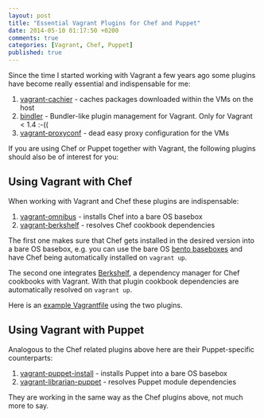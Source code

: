 ```yaml
---
layout: post
title: "Essential Vagrant Plugins for Chef and Puppet"
date: 2014-05-10 01:17:50 +0200
comments: true
categories: [Vagrant, Chef, Puppet]
published: true
---
```


Since the time I started working with Vagrant a few years ago some plugins have become really essential and indispensable for me:

1. [vagrant-cachier](https://github.com/fgrehm/vagrant-cachier) - caches packages downloaded within the VMs on the host
2. [bindler](https://github.com/fgrehm/bindler) - Bundler-like plugin management for Vagrant. Only for Vagrant < 1.4 :-((
3. [vagrant-proxyconf](https://tmatilai.github.io/vagrant-proxyconf/) - dead easy proxy configuration for the VMs

If you are using Chef or Puppet together with Vagrant, the following plugins should also be of interest for you:

<!-- more -->

## Using Vagrant with Chef

When working with Vagrant and Chef these plugins are indispensable:

1. [vagrant-omnibus](https://github.com/schisamo/vagrant-omnibus) - installs Chef into a bare OS basebox
2. [vagrant-berkshelf](https://github.com/berkshelf/vagrant-berkshelf) - resolves Chef cookbook dependencies

The first one makes sure that Chef gets installed in the desired version into a bare OS basebox, e.g. you can use the bare OS [bento baseboxes](https://github.com/opscode/bento) and have Chef being automatically installed on `vagrant up`.

The second one integrates [Berkshelf](http://berkshelf.com/), a dependency manager for Chef cookbooks with Vagrant. With that plugin  cookbook dependencies are automatically resolved on `vagrant up`.

Here is an [example Vagrantfile](https://github.com/tknerr/sample-application-cookbook/blob/master/Vagrantfile) using the two plugins.

## Using Vagrant with Puppet

Analogous to the Chef related plugins above here are their Puppet-specific counterparts:

1. [vagrant-puppet-install](https://github.com/mlazarov/vagrant-puppet-install) - installs Puppet into a bare OS basebox
2. [vagrant-librarian-puppet](https://github.com/mhahn/vagrant-librarian-puppet) - resolves Puppet module dependencies

They are working in the same way as the Chef plugins above, not much more to say.